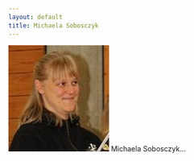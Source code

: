 ```yaml
---
layout: default
title: Michaela Sobosczyk
---
```


<img class="ifloat-left" src="/images/michaela-sobo.jpg" alt="Michaela Sobosczyk" width="200px">
Michaela Sobosczyk...


